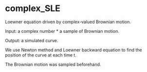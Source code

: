 # complex_SLE
Loewner equation driven by complex-valued Brownian motion.

Input: a complex number * a sample of Brownian motion.

Output: a simulated curve.

We use Newton method and Loewner backward equation to find the position of the curve at each time t.


The Brownian motion was sampled beforehand. 
